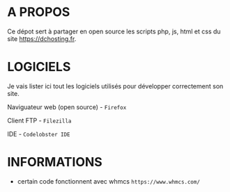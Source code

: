 # A PROPOS

Ce dépot sert à partager en open source les scripts php, js, html et css du site https://dchosting.fr.

# LOGICIELS

Je vais lister ici tout les logiciels utilisés pour développer correctement son site.

Naviguateur web (open source) - `Firefox`

Client FTP - `Filezilla`

IDE - `Codelobster IDE`

# INFORMATIONS

- certain code fonctionnent avec whmcs `https://www.whmcs.com/`
